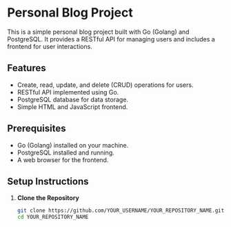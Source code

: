 # Personal Blog Project

This is a simple personal blog project built with Go (Golang) and PostgreSQL. It provides a RESTful API for managing users and includes a frontend for user interactions.

## Features

- Create, read, update, and delete (CRUD) operations for users.
- RESTful API implemented using Go.
- PostgreSQL database for data storage.
- Simple HTML and JavaScript frontend.

## Prerequisites

- Go (Golang) installed on your machine.
- PostgreSQL installed and running.
- A web browser for the frontend.

## Setup Instructions

1. **Clone the Repository**
   ```bash
   git clone https://github.com/YOUR_USERNAME/YOUR_REPOSITORY_NAME.git
   cd YOUR_REPOSITORY_NAME
